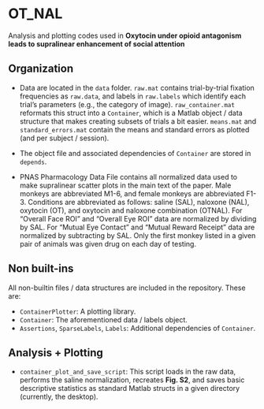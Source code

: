 # OT_NAL

Analysis and plotting codes used in **Oxytocin under opioid antagonism leads to supralinearenhancement of social attention**

## Organization

- Data are located in the `data` folder. `raw.mat` contains trial-by-trial fixation frequencies as `raw.data`, and labels in `raw.labels` which identify each trial’s parameters (e.g., the category of image). `raw_container.mat` reformats this struct into a `Container`, which is a Matlab object / data structure that makes creating subsets of trials a bit easier. `means.mat` and `standard_errors.mat` contain the means and standard errors as plotted (and per subject / session).

- The object file and associated dependencies of `Container` are stored in `depends`.

- PNAS Pharmacology Data File contains all normalized data used to make supralinear scatter plots in the main text of the paper. Male monkeys are abbreviated M1-6, and female monkeys are abbreviated F1-3. Conditions are abbreviated as follows: saline (SAL), naloxone (NAL), oxytocin (OT), and oxytocin and naloxone combination (OTNAL). For “Overall Face ROI” and “Overall Eye ROI” data are normalized by dividing by SAL. For “Mutual Eye Contact” and “Mutual Reward Receipt” data are normalized by subtracting by SAL. Only the first monkey listed in a given pair of animals was given drug on each day of testing. 

## Non built-ins

All non-builtin files / data structures are included in the repository. These are:

- `ContainerPlotter`: A plotting library.
- `Container`: The aforementioned data / labels object.
- `Assertions`, `SparseLabels`, `Labels`: Additional dependencies of `Container`.

## Analysis + Plotting

- `container_plot_and_save_script`: This script loads in the raw data, performs the saline normalization, recreates **Fig. S2**, and saves basic descriptive statistics as standard Matlab structs in a given directory (currently, the desktop).